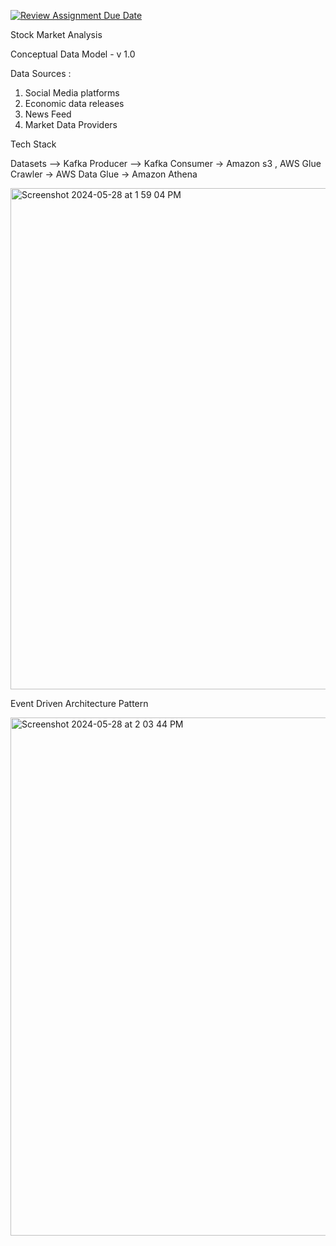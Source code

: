 [![Review Assignment Due Date](https://classroom.github.com/assets/deadline-readme-button-24ddc0f5d75046c5622901739e7c5dd533143b0c8e959d652212380cedb1ea36.svg)](https://classroom.github.com/a/1lXY_Wlg)


Stock Market Analysis 

Conceptual Data Model - v 1.0
	

Data Sources :

1. Social Media platforms
2. Economic data releases
3. News Feed
4. Market Data Providers


Tech Stack 


Datasets ——> Kafka Producer ——> Kafka Consumer -> Amazon s3 , AWS Glue Crawler -> AWS Data Glue -> Amazon Athena


<img width="802" alt="Screenshot 2024-05-28 at 1 59 04 PM" src="https://github.com/DataExpert-ZachWilson-V4/capstone-project-ameena/assets/11728248/71a923b3-046f-4353-ae5d-c09b4f58d50a">

Event Driven Architecture Pattern

<img width="829" alt="Screenshot 2024-05-28 at 2 03 44 PM" src="https://github.com/DataExpert-ZachWilson-V4/capstone-project-ameena/assets/11728248/1432fe23-2a38-4a5c-ac97-36278ffa3bdb">




